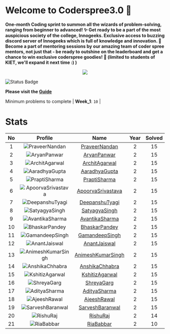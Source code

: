 
Welcome to Coderspree3.0 🎃
==========================


 **One-month Coding sprint to summon all the wizards of problem-solving, ranging from beginner to advanced! ✨ Get ready to be a part of the most auspicious society of the college, Innogeeks. Exclusive  access to buzzing discord server of Innogeeks which is full of knowledge and innovation. 🚀 Become a part of mentoring sessions by our amazing team of coder spree mentors, not just that - be ready to outshine on the leaderboard and get a chance to win exclusive coderspree goodies! 🍫 (limited to students of KIET, we'll expand it next time :) )**  
<p align = 'center'><a href='https://innogeeks.in/' target='_blank'><img src='https://template-mail-images.s3.ap-south-1.amazonaws.com/20231002_150040_0000+(1).png'></a></p>

![Status Badge](https://github.com/InnogeeksOrganization/coderspree/actions/workflows/checkSubmission.yml/badge.svg)  


**Please visit the [Guide](./Guide/README.md)**  


Minimum problems to complete | **Week_1**: `10` |   

# Stats
  

|No|Profile|Name|Year|Solved|
| :---: | :---: | :---: | :---: | :---: |
|1|![PraveerNandan](https://avatars.githubusercontent.com/u/134937008?v=4&s=100)|[PraveerNandan](https://github.com/praveer7398)|2|15|
|2|![AryanPanwar](https://avatars.githubusercontent.com/u/121965055?v=4&s=100)|[AryanPanwar](https://github.com/chaudharyaryanpanwar)|2|15|
|3|![ArchitAgarwal](https://avatars.githubusercontent.com/u/133382714?v=4&s=100)|[ArchitAgarwal](https://github.com/Junior-Hawk)|2|15|
|4|![AaradhyaGupta](https://avatars.githubusercontent.com/u/124498201?v=4&s=100)|[AaradhyaGupta](https://github.com/aaradhya2810)|2|15|
|5|![PraptiSharma](https://avatars.githubusercontent.com/u/123169861?v=4&s=100)|[PraptiSharma](https://github.com/praptisharma28)|2|15|
|6|![ApoorvaSrivastava](https://avatars.githubusercontent.com/u/122932821?v=4&s=100)|[ApoorvaSrivastava](https://github.com/ApoorvaSri123)|2|15|
|7|![DeepanshuTyagi](https://avatars.githubusercontent.com/u/123951725?v=4&s=100)|[DeepanshuTyagi](https://github.com/29deepanshutyagi)|2|15|
|8|![SatyagyaSingh](https://avatars.githubusercontent.com/u/123818561?v=4&s=100)|[SatyagyaSingh](https://github.com/satyagyasingh)|2|15|
|9|![AvantikaSharma](https://avatars.githubusercontent.com/u/123316093?v=4&s=100)|[AvantikaSharma](https://github.com/AvantikaSharma2307)|2|15|
|10|![BhaskarPandey](https://avatars.githubusercontent.com/u/71315985?v=4&s=100)|[BhaskarPandey](https://github.com/chikkibum)|2|15|
|11|![GamandeepSingh](https://avatars.githubusercontent.com/u/116256043?v=4&s=100)|[GamandeepSingh](https://github.com/gamandeepsingh)|2|15|
|12|![AnantJaiswal](https://avatars.githubusercontent.com/u/110235072?v=4&s=100)|[AnantJaiswal](https://github.com/Anantj2499)|2|15|
|13|![AnimeshKumarSingh](https://avatars.githubusercontent.com/u/111107139?v=4&s=100)|[AnimeshKumarSingh](https://github.com/any-mesh)|2|15|
|14|![AnshikaChhabra](https://avatars.githubusercontent.com/u/124261062?v=4&s=100)|[AnshikaChhabra](https://github.com/anshika1812)|2|15|
|15|![KshitizAgarwal](https://avatars.githubusercontent.com/u/64627666?v=4&s=100)|[KshitizAgarwal](https://github.com/ksh1710)|2|15|
|16|![ShreyaGarg](https://avatars.githubusercontent.com/u/123856766?v=4&s=100)|[ShreyaGarg](https://github.com/Geek-shreya)|2|15|
|17|![AdityaSharma](https://avatars.githubusercontent.com/u/123371724?v=4&s=100)|[AdityaSharma](https://github.com/adityshrma08)|2|15|
|18|![AjeeshRawal](https://avatars.githubusercontent.com/u/118363624?v=4&s=100)|[AjeeshRawal](https://github.com/jeezzzz)|2|15|
|19|![SarveshBaranwal](https://avatars.githubusercontent.com/u/84376218?v=4&s=100)|[SarveshBaranwal](https://github.com/serv-er)|2|15|
|20|![RishuRaj](https://avatars.githubusercontent.com/u/133753604?v=4&s=100)|[RishuRaj](https://github.com/rishuraj1708)|2|14|
|21|![RiaBabbar](https://avatars.githubusercontent.com/u/144810359?v=4&s=100)|[RiaBabbar](https://github.com/riababbar4)|2|10|
